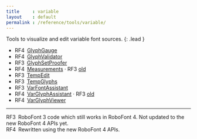```yaml
---
title     : variable
layout    : default
permalink : /reference/tools/variable/
---
```


Tools to visualize and edit variable font sources.
{: .lead }

- <span class="badge text-bg-success rounded-0">RF4</span> [GlyphGauge](glyph-gauge)
- <span class="badge text-bg-success rounded-0">RF4</span> [GlyphValidator](glyph-validator)
- <span class="badge text-bg-warning rounded-0">RF3</span> [GlyphSetProofer](glyphset-proofer)
- <span class="badge text-bg-success rounded-0">RF4</span> [Measurements](measurements) · <span class="badge text-bg-warning rounded-0">RF3</span> [old](measurements-old)
- <span class="badge text-bg-warning rounded-0">RF3</span> [TempEdit](temp-edit)
- <span class="badge text-bg-warning rounded-0">RF3</span> [TempGlyphs](temp-glyphs)
- <span class="badge text-bg-warning rounded-0">RF3</span> [VarFontAssistant](varfont-assistant)
- <span class="badge text-bg-success rounded-0">RF4</span> [VarGlyphAssistant](varglyph-assistant) · <span class="badge text-bg-warning rounded-0">RF3</span> [old](varglyph-assistant-old)
- <span class="badge text-bg-success rounded-0">RF4</span> [VarGlyphViewer](varglyph-viewer)

- - -

<span class="badge text-bg-warning rounded-0">RF3</span> RoboFont 3 code which still works in RoboFont 4. Not updated to the new RoboFont 4 APIs yet.  
<span class="badge text-bg-success rounded-0">RF4</span> Rewritten using the new RoboFont 4 APIs.  
